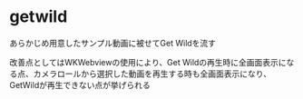 # getwild

あらかじめ用意したサンプル動画に被せてGet Wildを流す

改善点としてはWKWebviewの使用により、Get Wildの再生時に全画面表示になる点、カメラロールから選択した動画を再生する時も全画面表示になり、GetWildが再生できない点が挙げられる


